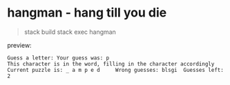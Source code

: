 # hangman - hang till you die

> stack build
> stack exec hangman


preview:

```
Guess a letter: Your guess was: p
This character is in the word, filling in the character accordingly
Current puzzle is: _ a m p e d     Wrong guesses: blsgi  Guesses left: 2

```
